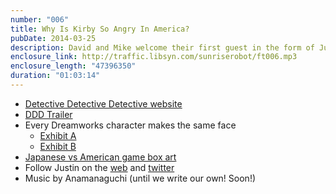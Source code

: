 ```yaml
---
number: "006"
title: Why Is Kirby So Angry In America?
pubDate: 2014-03-25
description: David and Mike welcome their first guest in the form of Justin Edwards. Topics include Justin’s new film Detective Detective Detective, followed by table flips about angry video game box art and “hollywood culture.”
enclosure_link: http://traffic.libsyn.com/sunriserobot/ft006.mp3
enclosure_length: "47396350"
duration: "01:03:14"
---
```



- [Detective Detective Detective website]( http://detectivedetectivedetective.com/)
- [DDD Trailer](http://vimeo.com/86007792)
- Every Dreamworks character makes the same face
  - [Exhibit A](http://static.tvtropes.org/pmwiki/pub/images/dreamfaces_1028.jpg)
  - [Exhibit B](http://3.bp.blogspot.com/-lPXq6wV-suE/Tuqbyuh4rDI/AAAAAAAABX8/7wPCIZG4qeI/s320/dreamworks.PNG)
- [Japanese vs American game box art](http://i.imgur.com/SmSwt.jpg)
- Follow Justin on the [web](http://pseudojustin.com) and [twitter](http://twitter.com/pseudojustin)
- Music by Anamanaguchi (until we write our own! Soon!)
